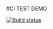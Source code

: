 #CI TEST DEMO

[![Build status](https://ci.appveyor.com/api/projects/status/4hbaoku7rtggcl8r?svg=true)](https://ci.appveyor.com/project/Letiana0622/regexp-nicknames)